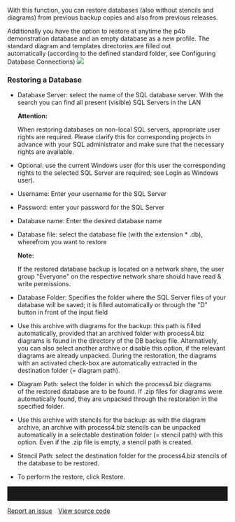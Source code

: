 With this function, you can restore databases (also without stencils and
diagrams) from previous backup copies and also from previous releases.

Additionally you have the option to restore at anytime the p4b
demonstration database and an empty database as a new profile. The
standard diagram and templates directories are filled out
automatically (according to the defined standard folder, see Configuring
Database Connections)
![](//images.ctfassets.net/utx1h0gfm1om/1xcRhDbtooE64UUeWiY8sg/a66fcc742c1f9cb43456409ce95822b1/329370.png)

### Restoring a Database

-   Database Server: select the name of the SQL database server. With
    the search you can find all present (visible) SQL Servers in the LAN

    <div class="warning">
    <strong> Attention: 
      </strong>

    When restoring databases on non-local SQL servers, appropriate user
    rights are required. Please clarify this for corresponding projects
    in advance with your SQL administrator and make sure that the
    necessary rights are available.
      </div>

-   Optional: use the current Windows user (for this user the
    corresponding rights to the selected SQL Server are required;
    see Login as Windows user).

-   Username: Enter your username for the SQL Server
-   Password: enter your password for the SQL Server
-   Database name: Enter the desired database name
-   Database file: select the database file (with the extension \* .db),
    wherefrom you want to restore

    <div class="note">
    <strong>Note: 
      </strong>

    If the restored database backup is located on a network share, the
    user group "Everyone" on the respective network share should have
    read & write permissions.
      </div>


-   Database Folder: Specifies the folder where the SQL Server files of
    your database will be saved; it is filled automatically or through
    the "D" button in front of the input field
-   Use this archive with diagrams for the backup: this path is filled
    automatically, provided that an archived folder with process4.biz
    diagrams is found in the directory of the DB backup file.
    Alternatively, you can also select another archive or disable this
    option, if the relevant diagrams are already unpacked. During the
    restoration, the diagrams with an activated check-box are
    automatically extracted in the destination folder (= diagram path).
-   Diagram Path: select the folder in which the process4.biz diagrams
    of the restored database are to be found. If .zip files for
    diagrams were automatically found, they are unpacked through the
    restoration in the specified folder.
-   Use this archive with stencils for the backup: as with the diagram
    archive, an archive with process4.biz stencils can be unpacked
    automatically in a selectable destination folder (= stencil path)
    with this option. Even if the .zip file is empty, a stencil path is
    created.
-   Stencil Path: select the destination folder for the process4.biz
    stencils of the database to be restored.
-   To perform the restore, click Restore.
<hr style="padding-top:2rem" />
<a href="https://github.com/process4/docs/issues" target="_blank" class="bgw btn btn-primary btn-lg shadow-sm">Report an issue</a>
<a href="https://github.com/process4/docs" target="_blank" class="bgw btn btn-primary btn-lg shadow-sm" style="margin-left:10px;">View source code</a>